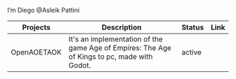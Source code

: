 I’m Diego @Asleik Pattini



| Projects | Description | Status | Link |
|----------|-------------|--------|------|
|OpenAOETAOK| It's an implementation of the game Age of Empires: The Age of Kings to pc, made with Godot. | active |  |




<!---
Asleik/Asleik is a ✨ special ✨ repository because its `README.md` (this file) appears on your GitHub profile.
You can click the Preview link to take a look at your changes.
--->
